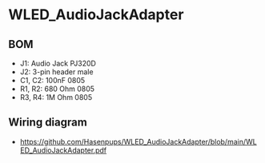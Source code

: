 # WLED_AudioJackAdapter

## BOM
- J1: Audio Jack PJ320D
- J2: 3-pin header male
- C1, C2: 100nF 0805
- R1, R2: 680 Ohm 0805
- R3, R4: 1M Ohm 0805

## Wiring diagram
- https://github.com/Hasenpups/WLED_AudioJackAdapter/blob/main/WLED_AudioJackAdapter.pdf
